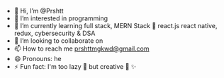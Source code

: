 - 👋 Hi, I’m @Prshtt
- 👀 I’m interested in programming 
- 🌱 I’m currently learning full stack, MERN Stack 🚀 react.js react native, redux, cybersecurity & DSA
- 💞️ I’m looking to collaborate on 
- 📫 How to reach me prshttmgkwd@gmail.com
- 😄 Pronouns: he
- ⚡ Fun fact: I'm too lazy 🦥 but creative 🚀 ✨ 

<!---
Prshtt/Prshtt is a ✨ special ✨ repository because its `README.md` (this file) appears on your GitHub profile.
You can click the Preview link to take a look at your changes.
--->
